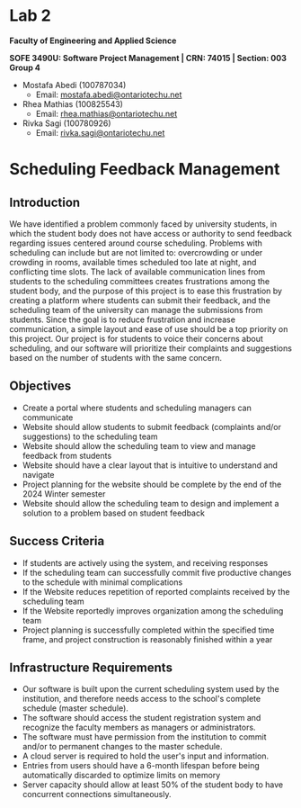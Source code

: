 # Lab 2
**Faculty of Engineering and Applied Science**

**SOFE 3490U: Software Project Management | CRN: 74015 | Section: 003**
**Group 4**

- Mostafa Abedi (100787034)
  - Email: mostafa.abedi@ontariotechu.net
- Rhea Mathias (100825543)
  - Email: rhea.mathias@ontariotechu.net
- Rivka Sagi (100780926)
  - Email: rivka.sagi@ontariotechu.net

# Scheduling Feedback Management

## Introduction
We have identified a problem commonly faced by university students, in which the student body does not have access or authority to send feedback regarding issues centered around course scheduling. Problems with scheduling can include but are not limited to: overcrowding or under crowding in rooms, available times scheduled too late at night, and conflicting time slots. The lack of available communication lines from students to the scheduling committees creates frustrations among the student body, and the purpose of this project is to ease this frustration by creating a platform where students can submit their feedback, and the scheduling team of the university can manage the submissions from students. Since the goal is to reduce frustration and increase communication, a simple layout and ease of use should be a top priority on this project. Our project is for students to voice their concerns about scheduling, and our software will prioritize their complaints and suggestions based on the number of students with the same concern.

## Objectives
- Create a portal where students and scheduling managers can communicate
- Website should allow students to submit feedback (complaints and/or suggestions) to the scheduling team
- Website should allow the scheduling team to view and manage feedback from students
- Website should have a clear layout that is intuitive to understand and navigate
- Project planning for the website should be complete by the end of the 2024 Winter semester
- Website should allow the scheduling team to design and implement a solution to a problem based on student feedback

## Success Criteria
- If students are actively using the system, and receiving responses
- If the scheduling team can successfully commit five productive changes to the schedule with minimal complications
- If the Website reduces repetition of reported complaints received by the scheduling team
- If the Website reportedly improves organization among the scheduling team
- Project planning is successfully completed within the specified time frame, and project construction is reasonably finished within a year

## Infrastructure Requirements
- Our software is built upon the current scheduling system used by the institution, and therefore needs access to the school's complete schedule (master schedule).
- The software should access the student registration system and recognize the faculty members as managers or administrators.
- The software must have permission from the institution to commit and/or to permanent changes to the master schedule.
- A cloud server is required to hold the user's input and information.
- Entries from users should have a 6-month lifespan before being automatically discarded to optimize limits on memory
- Server capacity should allow at least 50% of the student body to have concurrent connections simultaneously.

